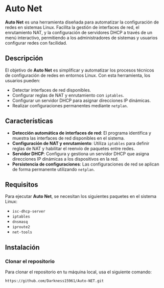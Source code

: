 # Auto Net

**Auto Net** es una herramienta diseñada para automatizar la configuración de redes en sistemas Linux. Facilita la gestión de interfaces de red, el enrutamiento NAT, y la configuración de servidores DHCP a través de un menú interactivo, permitiendo a los administradores de sistemas y usuarios configurar redes con facilidad.

## Descripción

El objetivo de **Auto Net** es simplificar y automatizar los procesos técnicos de configuración de redes en entornos Linux. Con esta herramienta, los usuarios pueden:

- Detectar interfaces de red disponibles.
- Configurar reglas de NAT y enrutamiento con `iptables`.
- Configurar un servidor DHCP para asignar direcciones IP dinámicas.
- Realizar configuraciones permanentes mediante `netplan`.

## Características

- **Detección automática de interfaces de red**: El programa identifica y muestra las interfaces de red disponibles en el sistema.
- **Configuración de NAT y enrutamiento**: Utiliza `iptables` para definir reglas de NAT y habilitar el reenvío de paquetes entre redes.
- **Servidor DHCP**: Configura y gestiona un servidor DHCP que asigna direcciones IP dinámicas a los dispositivos en la red.
- **Persistencia de configuraciones**: Las configuraciones de red se aplican de forma permanente utilizando `netplan`.

## Requisitos

Para ejecutar **Auto Net**, se necesitan los siguientes paquetes en el sistema Linux:

- `isc-dhcp-server`
- `iptables`
- `dnsmasq`
- `iproute2`
- `net-tools`

## Instalación

### Clonar el repositorio

Para clonar el repositorio en tu máquina local, usa el siguiente comando:

```bash
https://github.com/Darkness15961/Auto-NET.git
